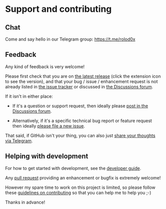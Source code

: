 # Support and contributing

## Chat

Come and say hello in our Telegram group: <https://t.me/rolod0x>

## Feedback

Any kind of feedback is very welcome!

Please first check that you are on [the latest
release](https://github.com/rolod0x/rolod0x/releases) (click the
extension icon to see the version), and that your bug / issue /
enhancement request is not already listed in [the issue
tracker][issues] or discussed in [the Discussions forum][discussions].

[issues]: https://github.com/rolod0x/rolod0x/issues
[discussions]: https://github.com/rolod0x/rolod0x/discussions

If it isn't in either place:

- If it's a question or support request, then ideally please [post in the
  Discussions forum][new discussion].

- Alternatively, if it's a specific technical bug report or feature
  request then ideally [please file a new issue][new issue].

[new discussion]: https://github.com/rolod0x/rolod0x/discussions/new/choose
[new issue]: https://github.com/rolod0x/rolod0x/issues/new/choose

That said, if GitHub isn't your thing, you can also just [share your
thoughts via Telegram](https://t.me/rolod0x).

## Helping with development

For how to get started with development, see the [developer guide][].

Any [pull request][using PRs] providing an enhancement or bugfix is
extremely welcome!

However my spare time to work on this project is limited, so please
follow these [guidelines on contributing][7 principles] so that you
can help me to help you ;-)

Thanks in advance!

[developer guide]: docs/dev-guide.md
[using PRs]: https://help.github.com/articles/using-pull-requests/
[7 principles]: http://blog.adamspiers.org/2012/11/10/7-principles-for-contributing-patches-to-software-projects/
